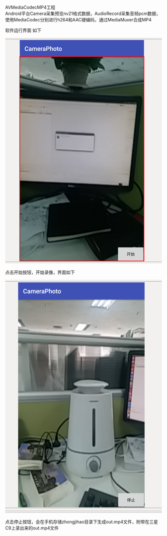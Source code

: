 AVMediaCodecMP4工程 \
Android平台Camera采集预览nv21格式数据，AudioRecord采集音频pcm数据，使用MediaCodec分别进行h264和AAC硬编码，通过MediaMuxer合成MP4

软件运行界面 如下

![asdfsa](Selection_009.png)

点击开始按钮，开始录像，界面如下

![fads](Selection_010.png)

点击停止按钮，会在手机存储zhongjihao目录下生成out.mp4文件，附带在三星C9上录出来的out.mp4文件

